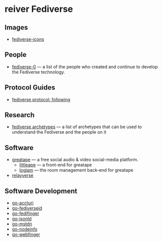 # reiver Fediverse

## Images

* [fediverse-icons](https://github.com/reiver/fediverse-icons)

## People

* [fediverse-0](https://github.com/reiver/fediverse-0) — a list of the people who created and continue to develop the Fediverse technology.

## Protocol Guides

* [fediverse protocol: following](https://github.com/reiver/fediverse-protocol-following)

## Research

* [fediverse archetypes](https://github.com/reiver/fediverse-archetypes) — a list of archetypes that can be used to understand the Fediverse and the people on it

## Software

* [greatape](https://github.com/reiver/greatape) — a free social audio & video social-media platform.
  * [littleape](https://github.com/reiver/littleape) — a front-end for greatape
  * [logjam](https://github.com/reiver/logjam) — the room management back-end for greatape
* [relayverse](https://github.com/reiver/relayverse)

## Software Development

* [go-accturi](https://github.com/reiver/go-accturi)
* [go-fediverseid](https://github.com/reiver/go-fediverseid)
* [go-fedifinger](https://github.com/reiver/go-fedifinger)
* [go-jsonld](https://github.com/reiver/go-jsonld)
* [go-mstdn](https://github.com/reiver/go-mstdn)
* [go-nodeinfo](https://github.com/reiver/go-nodeinfo)
* [go-webfinger](https://github.com/reiver/go-webfinger)
